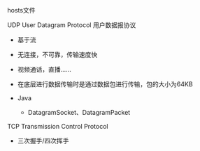 hosts文件

UDP  User Datagram Protocol 用户数据报协议

- 基于流

- 无连接，不可靠，传输速度快
- 视频通话，直播......
- 在底层进行数据传输时是通过数据包进行传输，包的大小为64KB
- Java
  - DatagramSocket、DatagramPacket

TCP Transmission Control Protocol

- 三次握手/四次挥手